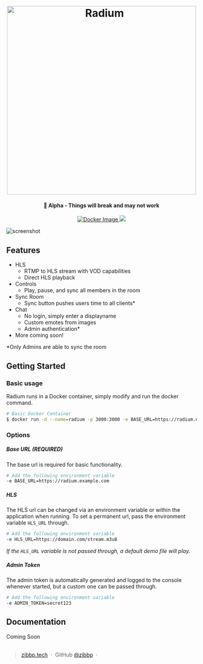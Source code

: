 <h1 align="center">
  <br>
  <a href="https://github.com/Zibbp/Radium"><img src="https://i.imgur.com/gylnyVs.png" alt="Radium" width="500"></a>
  <br>
</h1>

<h4 align="center">🚨 Alpha - Things will break and may not work</h4>

<p align="center">
  <a href="https://github.com/Zibbp/Radium">
    <img src="https://github.com/Zibbp/Radium/workflows/Radium%20Docker%20Image/badge.svg"
         alt="Docker Image">
  </a>
  <a href="https://github.com/Zibbp/Nginx-RTMP"><img src="https://github.com/Zibbp/Nginx-RTMP/workflows/Nginx%20Docker%20Image/badge.svg"></a>
</p>

![screenshot](https://i.imgur.com/qW0onMq.png)

## Features

- HLS
  - RTMP to HLS stream with VOD capabilities
  - Direct HLS playback
- Controls
  - Play, pause, and sync all members in the room
- Sync Room
  - Sync button pushes users time to all clients\*
- Chat
  - No login, simply enter a displayname
  - Custom emotes from images
  - Admin authentication\*
- More coming soon!

\*Only Admins are able to sync the room

## Getting Started

### Basic usage

Radium runs in a Docker container, simply modify and run the docker command.

```bash
# Basic Docker Container
$ docker run -d --name=radium -p 3000:3000 -e BASE_URL=https://radium.example.com zibbp/radium:latest
```

### Options

##### Base URL _(REQUIRED)_

The base url is required for basic functionality.

```bash
# Add the following environment variable
-e BASE_URL=https://radium.example.com
```

##### HLS

The HLS url can be changed via an environment variable or within the application when running. To set a permanent url, pass the environment variable `HLS_URL` through.

```bash
# Add the following environment variable
-e HLS_URL=https://domain.com/stream.m3u8
```

_If the `HLS_URL` variable is not passed through, a default demo file will play._

##### Admin Token

The admin token is automatically generated and logged to the console whenever started, but a custom one can be passed through.

```bash
# Add the following environment variable
-e ADMIN_TOKEN=secret123
```

## Documentation

Coming Soon
<br> <br>

> [zibbp.tech](https://zibbp.tech) &nbsp;&middot;&nbsp;
> GitHub [@zibbp](https://github.com/zibbp) &nbsp;&middot;&nbsp;
